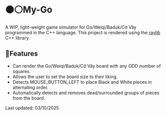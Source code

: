 # ⚫⚪️My-Go 
A WIP, light-weight game simulator for Go/Weiqi/Baduk/Cờ Vây programmed in the C++ language. This project is rendered using the [raylib](https://github.com/raysan5/raylib) C++ library.

## 🌟Features
- Can render the Go/Weiqi/Baduk/Cờ Vây board with any ODD number of squares.
- Allows the user to set the board size to their liking.
- Detects MOUSE_BUTTON_LEFT to place Black and White pieces in alternating order.
- Automatically detects and removes dead/surrounded groups of pieces from the board.


Last updated: 03/10/2025
